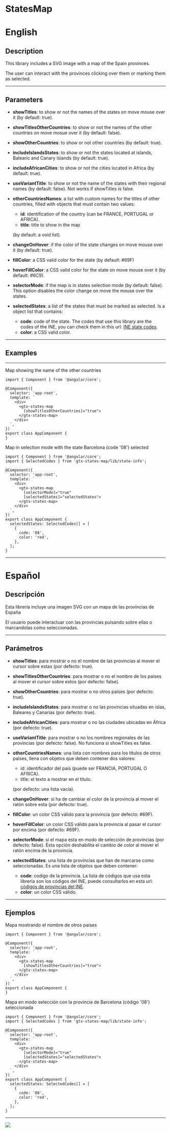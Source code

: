 # StatesMap

# English

## Description

This library includes a SVG image with a map of the Spain provinces.

The user can interact with the provinces clicking over them or marking them as selected.

---

## Parameters

* **showTitles**: to show or not the names of the states on move mouse over it (by default: true).
* **showTitlesOtherCountries**: to show or not the names of the other countries on move mosue over it (by default: false).
* **showOtherCountries**: to show or not other countries (by default: true).
* **includeIslandsStates**: to show or not the states located at islands, Balearic and Canary Islands (by default: true).
* **includeAfricanCities**: to show or not the cities located in Africa (by default: true).
* **useVariantTitle**: to show or not the name of the states with their regional names (by default: false). Not works if showTitles is false.
* **otherCountriesNames**: a list with custom names for the titles of other countries, filled with objects that must contain two values:
  + **id**: identification of the country (can be FRANCE, PORTUGAL or AFRICA).
  + **title**: title to show in the map

  (by default: a void list).
* **changeOnHover**: if the color of the state changes on move mouse over it (by default: true).
* **fillColor**: a CSS valid color for the state (by default: #69F)
* **hoverFillColor**: a CSS valid color for the state on move mouse over it (by default: #6C9).
* **selectorMode**: if the map is in states selection mode (by default: false). This option disables the color change on move the mouse over the states.
* **selectedStates**: a list of the states that must be marked as selected. Is a object list that contains:
  + **code**: code of the state. The codes that use this library are the codes of the INE, you can check them in this url: [INE state codes](https://www.ine.es/daco/daco42/codmun/cod_provincia.htm).
  + **color**: a CSS valid color.

---

## Examples

---

Map showing the name of the other countries

```
import { Component } from '@angular/core';

@Component({
  selector: 'app-root',
  template: `
    <div>
      <gtx-states-map
        [showTitlesOtherCountries]="true">
      </gtx-states-map>
    </div>
  `,
})
export class AppComponent {
}
```

Map in selection mode with the state Barcelona (code '08') selected

````
import { Component } from '@angular/core';
import { SelectedCodes } from 'gtx-states-map/lib/state-info';

@Component({
  selector: 'app-root',
  template: `
    <div>
      <gtx-states-map
        [selectorMode]="true"
        [selectedStates]="selectedStates">
      </gtx-states-map>
    </div>
  `,
})
export class AppComponent {
  selectedStates: SelectedCodes[] = [
    {
      code: '08',
      color: 'red',
    },
  ];
}
````

---

# Español

## Descripción

Esta librería incluye una imagen SVG con un mapa de las provincias de España

El usuario puede interactuar con las provincias pulsando sobre ellas o marcandolas como seleccionadas.

---

## Parámetros

* **showTitles**: para mostrar o no el nombre de las provincias al mover el cursor sobre estas (por defecto: true).
* **showTitlesOtherCountries**: para mostrar o no el nombre de los paises al mover el cursor sobre estos (por defecto: false).
* **showOtherCountries**: para mostrar o no otros países (por defecto: true).
* **includeIslandsStates**: para mostrar o no las provincias situadas en islas, Baleares y Canarias (por defecto: true).
* **includeAfricanCities**: para mostrar o no las ciudades ubicadas en África (por defecto: true).
* **useVariantTitle**: para mostrar o no los nombres regionales de las provincias (por defecto: false). No funciona si showTitles es false.
* **otherCountriesNames**: una lista con nombres para los titulos de otros países, llena con objetos que deben contener dos valores:
  + id: identificador del país (puede ser FRANCIA, PORTUGAL O AFRICA).
  + title: el texto a mostrar en el titulo.

  (por defecto: una lista vacía).
* **changeOnHover**: si ha de cambiar el color de la provincia al mover el ratón sobre esta (por defecto: true).
* **fillColor**: un color CSS válido para la provincia (por defecto: #69F).
* **hoverFillColor**: un color CSS válido para la provincia al pasar el cursor por encima (por defecto: #69F).
* **selectorMode**: si el mapa esta en modo de selección de provincias (por defecto: false). Esta opción deshabilita el cambio de color al mover el ratón encima de la provincia.
* **selectedStates**: una lista de provincias que han de marcarse como seleccionadas. Es una lista de objetos que deben contener:
  + **code**: codigo de la provincia. La lista de códigos que usa esta librería son los códigos del INE, puede consultarlos en esta url: [códigos de provincias del INE](https://www.ine.es/daco/daco42/codmun/cod_provincia.htm).
  + **color**: un color CSS válido.

---

## Ejemplos

Mapa mostrando el nombre de otros paises

```
import { Component } from '@angular/core';

@Component({
  selector: 'app-root',
  template: `
    <div>
      <gtx-states-map
        [showTitlesOtherCountries]="true">
      </gtx-states-map>
    </div>
  `,
})
export class AppComponent {
}
```

Mapa en modo selección con la provincia de Barcelona (código '08') seleccionada

````
import { Component } from '@angular/core';
import { SelectedCodes } from 'gtx-states-map/lib/state-info';

@Component({
  selector: 'app-root',
  template: `
    <div>
      <gtx-states-map
        [selectorMode]="true"
        [selectedStates]="selectedStates">
      </gtx-states-map>
    </div>
  `,
})
export class AppComponent {
  selectedStates: SelectedCodes[] = [
    {
      code: '08',
      color: 'red',
    },
  ];
}
````

---

![](https://raw.githubusercontent.com/theguitxo/gtx-states-map/main/projects/states-map/map-image.png)
